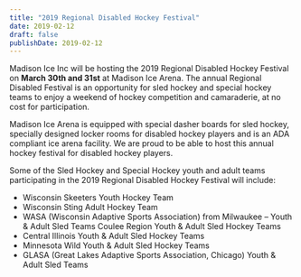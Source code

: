 ```yaml
---
title: "2019 Regional Disabled Hockey Festival"
date: 2019-02-12
draft: false
publishDate: 2019-02-12
---
```


Madison Ice Inc will be hosting the 2019 Regional Disabled Hockey Festival on 
**March 30th and 31st** at Madison Ice Arena. The annual Regional Disabled Festival 
is an opportunity for sled hockey and special hockey teams to enjoy a weekend 
of hockey competition and camaraderie, at no cost for participation.

Madison Ice Arena is equipped with special dasher boards for sled hockey, 
specially designed locker rooms for disabled hockey players and is an ADA 
compliant ice arena facility. We are proud to be able to host this annual 
hockey festival for disabled hockey players.

Some of the Sled Hockey and Special Hockey youth and adult teams participating 
in the 2019 Regional Disabled Hockey Festival will include:

  - Wisconsin Skeeters Youth Hockey Team
  - Wisconsin Sting Adult Hockey Team
  - WASA (Wisconsin Adaptive Sports Association) from Milwaukee – Youth & 
    Adult Sled Teams Coulee Region Youth & Adult Sled Hockey Teams
  - Central Illinois Youth & Adult Sled Hockey Teams
  - Minnesota Wild Youth & Adult Sled Hockey Teams
  - GLASA (Great Lakes Adaptive Sports Association, Chicago) Youth & Adult Sled Teams
